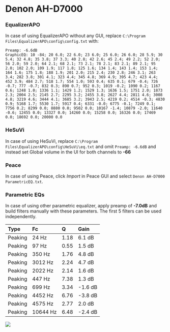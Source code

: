 # Denon AH-D7000

### EqualizerAPO
In case of using EqualizerAPO without any GUI, replace `C:\Program Files\EqualizerAPO\config\config.txt`
with:
```
Preamp: -6.6dB
GraphicEQ: 10 -84; 20 6.0; 22 6.0; 23 6.0; 25 6.0; 26 6.0; 28 5.9; 30 5.4; 32 4.8; 35 3.8; 37 3.3; 40 2.8; 42 2.6; 45 2.4; 49 2.2; 52 2.0; 56 2.0; 59 2.0; 64 2.1; 68 2.1; 73 2.1; 78 2.1; 83 2.1; 89 2.1; 95 2.0; 102 2.0; 109 1.9; 117 1.8; 125 1.6; 134 1.4; 143 1.4; 153 1.4; 164 1.6; 175 1.8; 188 1.9; 201 2.0; 215 2.4; 230 2.8; 246 3.1; 263 3.4; 282 3.8; 301 4.1; 323 4.4; 345 4.8; 369 4.9; 395 4.7; 423 4.4; 452 3.9; 484 2.7; 518 1.7; 554 1.0; 593 0.4; 635 0.1; 679 -0.4; 726 -0.7; 777 -0.7; 832 0.3; 890 0.7; 952 0.3; 1019 -0.2; 1090 0.2; 1167 0.6; 1248 1.0; 1336 1.1; 1429 1.2; 1529 1.3; 1636 1.5; 1751 2.0; 1873 2.3; 2004 2.5; 2145 2.7; 2295 3.2; 2455 3.8; 2627 4.4; 2811 4.6; 3008 4.8; 3219 4.6; 3444 4.1; 3685 3.2; 3943 2.5; 4219 0.2; 4514 -0.3; 4830 0.9; 5168 1.7; 5530 1.7; 5917 0.4; 6331 -0.0; 6775 -0.1; 7249 0.1; 7756 0.2; 8299 0.0; 8880 0.0; 9502 0.0; 10167 -1.4; 10879 -2.0; 11640 -0.6; 12455 0.0; 13327 0.0; 14260 0.0; 15258 0.0; 16326 0.0; 17469 0.0; 18692 0.0; 20000 0.0
```

### HeSuVi
In case of using HeSuVi, replace `C:\Program Files\EqualizerAPO\config\HeSuVi\eq.txt` and omit `Preamp:
-6.6dB` and instead set Global volume in the UI for both channels to **-66**

### Peace
In case of using Peace, click *Import* in Peace GUI and select `Denon AH-D7000 ParametricEQ.txt`.

### Parametric EQs
In case of using other parametric equalizer, apply preamp of **-7.0dB** and build filters manually with
these parameters. The first 5 filters can be used independently.

| Type    | Fc       |    Q | Gain    |
|:--------|:---------|:-----|:--------|
| Peaking | 24 Hz    | 1.18 | 6.1 dB  |
| Peaking | 97 Hz    | 0.55 | 1.5 dB  |
| Peaking | 350 Hz   | 1.76 | 4.8 dB  |
| Peaking | 3012 Hz  | 2.24 | 4.7 dB  |
| Peaking | 2022 Hz  | 2.14 | 1.6 dB  |
| Peaking | 447 Hz   | 7.38 | 1.3 dB  |
| Peaking | 699 Hz   | 3.34 | -1.6 dB |
| Peaking | 4452 Hz  | 6.76 | -3.8 dB |
| Peaking | 4575 Hz  | 2.77 | 2.0 dB  |
| Peaking | 10644 Hz | 6.48 | -2.4 dB |

![](https://raw.githubusercontent.com/jaakkopasanen/AutoEq/master/results/innerfidelity/sbaf-serious/Denon%20AH-D7000/Denon%20AH-D7000.png)